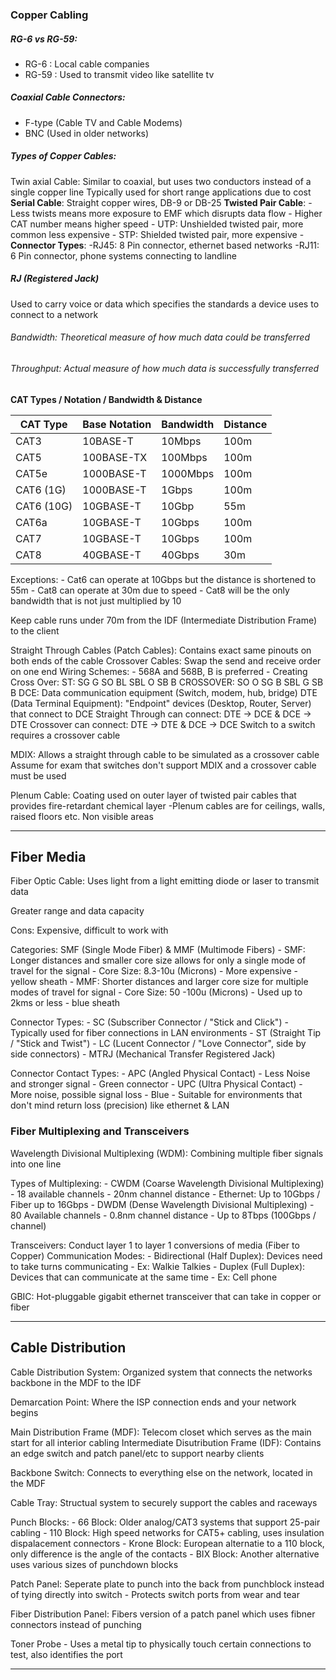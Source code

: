 ### Copper Cabling

##### RG-6 vs RG-59:
- RG-6 : Local cable companies
- RG-59 : Used to transmit video like satellite tv
##### Coaxial Cable Connectors: 
- F-type (Cable TV and Cable Modems) 
- BNC (Used in older networks)

##### Types of Copper Cables:
Twin axial Cable: Similar to coaxial, but uses two conductors instead of a single copper line
	Typically used for short range applications due to cost
	**Serial Cable**: Straight copper wires, DB-9 or DB-25
    **Twisted Pair Cable**:
        - Less twists means more exposure to EMF which disrupts data flow
        - Higher CAT number means higher speed
        - UTP: Unshielded twisted pair, more common less expensive
        - STP: Shielded twisted pair, more expensive
         - **Connector Types**:
            -RJ45: 8 Pin connector, ethernet based networks
            -RJ11: 6 Pin connector, phone systems connecting to landline

##### RJ (Registered Jack)
Used to carry voice or data which specifies the standards a device uses to connect to a network

###### Bandwidth: Theoretical measure of how much data could be transferred
###### Throughput: Actual measure of how much data is successfully transferred

**CAT Types / Notation / Bandwidth & Distance**

| CAT Type   | Base Notation | Bandwidth | Distance |
| ---------- | ------------- | --------- | -------- |
| CAT3       | 10BASE-T      | 10Mbps    | 100m     |
| CAT5       | 100BASE-TX    | 100Mbps   | 100m     |
| CAT5e      | 1000BASE-T    | 1000Mbps  | 100m     |
| CAT6 (1G)  | 1000BASE-T    | 1Gbps     | 100m     |
| CAT6 (10G) | 10GBASE-T     | 10Gbp     | 55m      |
| CAT6a      | 10GBASE-T     | 10Gbps    | 100m     |
| CAT7       | 10GBASE-T     | 10Gbps    | 100m     |
| CAT8       | 40GBASE-T     | 40Gbps    | 30m      |

Exceptions: 
    - Cat6 can operate at 10Gbps but the distance is shortened to 55m
    - Cat8 can operate at 30m due to speed
	- Cat8 will be the only bandwidth that is not just multiplied by 10

Keep cable runs under 70m from the IDF (Intermediate Distribution Frame) to the client 

Straight Through Cables (Patch Cables): Contains exact same pinouts on both ends of the cable
    Crossover Cables: Swap the send and receive order on one end
        Wiring Schemes:
            - 568A and 568B, B is preferred
            - Creating Cross Over:
                ST: SG G SO BL SBL O SB B
                CROSSOVER: SO O SG B SBL G SB B 
        DCE: Data communication equipment (Switch, modem, hub, bridge)
        DTE (Data Terminal Equipment): "Endpoint" devices (Desktop, Router, Server) that connect to DCE
        Straight Through can connect: DTE -> DCE & DCE -> DTE
        Crossover can connect: DTE -> DTE & DCE -> DCE
        Switch to a switch requires a crossover cable

MDIX: Allows a straight through cable to be simulated as a crossover cable
    Assume for exam that switches don't support MDIX and a crossover cable must be used

Plenum Cable: Coating used on outer layer of twisted pair cables that provides fire-retardant chemical layer
	-Plenum cables are for ceilings, walls, raised floors etc. Non visible areas

***
## Fiber Media

Fiber Optic Cable: Uses light from a light emitting diode or laser to transmit data

Greater range and data capacity

Cons: Expensive, difficult to work with 

Categories: SMF (Single Mode Fiber) & MMF (Multimode Fibers)
    - SMF: Longer distances and smaller core size allows for only a single mode of travel for the signal
        - Core Size: 8.3-10u (Microns)
        - More expensive
        - yellow sheath 
    - MMF: Shorter distances and larger core size for multiple modes of travel for signal
        - Core Size: 50 -100u (Microns)
        - Used up to 2kms or less
        - blue sheath

Connector Types:
    - SC (Subscriber Connector / "Stick and Click")
        - Typically used for fiber connections in LAN environments
    - ST (Straight Tip / "Stick and Twist") 
    - LC (Lucent Connector / "Love Connector", side by side connectors)
    - MTRJ (Mechanical Transfer Registered Jack) 

Connector Contact Types:
    - APC (Angled Physical Contact)
        - Less Noise and stronger signal
        - Green connector
    - UPC (Ultra Physical Contact)
        - More noise, possible signal loss
        - Blue
        - Suitable for environments that don't mind return loss (precision) like ethernet & LAN

### Fiber Multiplexing and Transceivers

Wavelength Divisional Multiplexing (WDM): Combining multiple fiber signals into one line

Types of Multiplexing:
    - CWDM (Coarse Wavelength Divisional Multiplexing)
        - 18 available channels
        - 20nm channel distance 
        - Ethernet: Up to 10Gbps / Fiber up to 16Gbps
    - DWDM (Dense Wavelength Divisional Multiplexing)
        - 80 Available channels
        - 0.8nm channel distance 
        - Up to 8Tbps (100Gbps / channel)

Transceivers: Conduct layer 1 to layer 1 conversions of media (Fiber to Copper)
	Communication Modes:
        - Bidirectional (Half Duplex): Devices need to take turns communicating
            - Ex: Walkie Talkies
        - Duplex (Full Duplex): Devices that can communicate at the same time
            - Ex: Cell phone 

GBIC: Hot-pluggable gigabit ethernet transceiver that can take in copper or fiber

***
## Cable Distribution

Cable Distribution System: Organized system that connects the networks backbone in the MDF to the IDF

Demarcation Point: Where the ISP connection ends and your network begins

Main Distribution Frame (MDF): Telecom closet which serves as the main start for all interior cabling
Intermediate Disutribution Frame (IDF): Contains an edge switch and patch panel/etc to support nearby clients

Backbone Switch: Connects to everything else on the network, located in the MDF

Cable Tray: Structual system to securely support the cables and raceways

Punch Blocks:
    - 66 Block: Older analog/CAT3 systems that support 25-pair cabling 
    - 110 Block: High speed networks for CAT5+ cabling, uses insulation dispalacement connectors
    - Krone Block: European alternatie to a 110 block, only difference is the angle of the contacts
    - BIX Block: Another alternative uses various sizes of punchdown blocks

Patch Panel: Seperate plate to punch into the back from punchblock instead of tying directly into switch
    - Protects switch ports from wear and tear 

Fiber Distribution Panel: Fibers version of a patch panel which uses fibner connectors instead of punching

Toner Probe - Uses a metal tip to physically touch certain connections to test, also identifies the port
***


